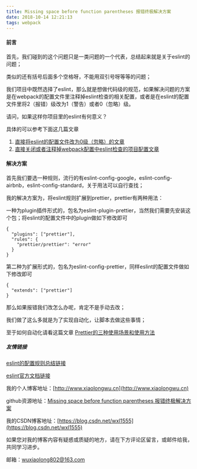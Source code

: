 ```yaml
---
title: Missing space before function parentheses 报错终极解决方案
date: 2018-10-14 12:21:13
tags: webpack
---
```


#### 前言
首先，我们碰到的这个问题只是一类问题的一个代表，总结起来就是关于eslint的问题；

类似的还有括号后面多个空格呀，不能用双引号呀等等的问题；

我们项目中既然选择了eslint，那么就是想做代码级的规范，如果解决问题的方案是在webpack的配置文件里注释掉eslint检查的相关配置，或者是在eslint的配置文件里将2（报错）级改为1（警告）或者0（忽略）级。

请问，如果这样你项目里的eslint有何意义？

具体的可以参考下面这几篇文章


1. [直接将eslint的配置文件改为0级（忽略）的文章](https://blog.csdn.net/openglnewbee/article/details/79852645)
2. [直接关闭或者注释掉webpack配置中eslint检查的项目配置文章](https://blog.csdn.net/u010429286/article/details/80108593)

#### 解决方案
首先我们要选一种规则，流行的有eslint-config-google，eslint-config-airbnb，eslint-config-standard，关于用法可以自行查找；

我的解决方案为，将eslint规则扩展到prettier，prettier有两种用法：

一种为plugin插件形式的，包名为eslint-plugin-prettier，当然我们需要先安装这个包；将eslint的配置文件中的plugin做如下修改即可

```
{
  "plugins": ["prettier"],
  "rules": {
    "prettier/prettier": "error"
  }
}
```

第二种为扩展形式的，包名为eslint-config-prettier，同样eslint的配置文件做如下修改即可
```
{
  "extends": ["prettier"]
}
```

那么如果报错我们改怎么办呢，肯定不是手动去改；

我们做了这么多就是为了实现自动化，让脚本去做这些事情；

至于如何自动化请看这篇文章 [Prettier的三种使用场景和使用方法](https://github.com/LeonWuV/FE-blog-repository/blob/master/%E7%A0%81%E5%86%9C%E5%B7%A5%E5%85%B7/Prettier%E7%9A%84%E4%B8%89%E7%A7%8D%E4%BD%BF%E7%94%A8%E5%9C%BA%E6%99%AF%E5%92%8C%E4%BD%BF%E7%94%A8%E6%96%B9%E6%B3%95.md)


##### 友情链接
[eslint的配置规则总结链接](https://www.jianshu.com/p/29ca5a6a34fd)

[eslint官方文档链接](https://cn.eslint.org/)

我的个人博客地址：[http://www.xiaolongwu.cn](http://www.xiaolongwu.cn)

github资源地址：[Missing space before function parentheses 报错终极解决方案](https://github.com/LeonWuV/FE-blog-repository/blob/master/webpack/Missing%20space%20before%20function%20parentheses%20%E6%8A%A5%E9%94%99%E7%BB%88%E6%9E%81%E8%A7%A3%E5%86%B3%E6%96%B9%E6%A1%88.md)

我的CSDN博客地址：[https://blog.csdn.net/wxl1555](https://blog.csdn.net/wxl1555)

如果您对我的博客内容有疑惑或质疑的地方，请在下方评论区留言，或邮件给我，共同学习进步。

邮箱：wuxiaolong802@163.com



